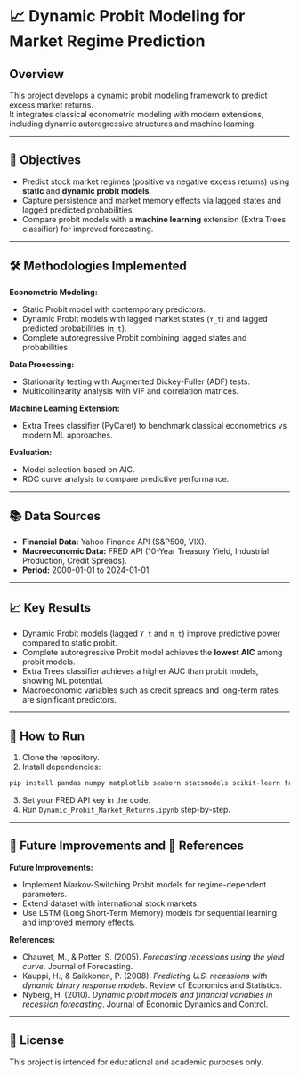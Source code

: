 # 📈 Dynamic Probit Modeling for Market Regime Prediction

## Overview
This project develops a dynamic probit modeling framework to predict excess market returns.  
It integrates classical econometric modeling with modern extensions, including dynamic autoregressive structures and machine learning.

---

## 🎯 Objectives
* Predict stock market regimes (positive vs negative excess returns) using **static** and **dynamic probit models**.
* Capture persistence and market memory effects via lagged states and lagged predicted probabilities.
* Compare probit models with a **machine learning** extension (Extra Trees classifier) for improved forecasting.

---

## 🛠 Methodologies Implemented
**Econometric Modeling:**
* Static Probit model with contemporary predictors.
* Dynamic Probit models with lagged market states (`Y_t`) and lagged predicted probabilities (`π_t`).
* Complete autoregressive Probit combining lagged states and probabilities.

**Data Processing:**
* Stationarity testing with Augmented Dickey-Fuller (ADF) tests.
* Multicollinearity analysis with VIF and correlation matrices.

**Machine Learning Extension:**
* Extra Trees classifier (PyCaret) to benchmark classical econometrics vs modern ML approaches.

**Evaluation:**
* Model selection based on AIC.
* ROC curve analysis to compare predictive performance.

---

## 📚 Data Sources
* **Financial Data:** Yahoo Finance API (S&P500, VIX).
* **Macroeconomic Data:** FRED API (10-Year Treasury Yield, Industrial Production, Credit Spreads).
* **Period:** 2000-01-01 to 2024-01-01.

---

## 📈 Key Results
* Dynamic Probit models (lagged `Y_t` and `π_t`) improve predictive power compared to static probit.
* Complete autoregressive Probit model achieves the **lowest AIC** among probit models.
* Extra Trees classifier achieves a higher AUC than probit models, showing ML potential.
* Macroeconomic variables such as credit spreads and long-term rates are significant predictors.

---

## 🚀 How to Run
1. Clone the repository.
2. Install dependencies:
```bash
pip install pandas numpy matplotlib seaborn statsmodels scikit-learn fredapi pycaret
```
3. Set your FRED API key in the code.
4. Run `Dynamic_Probit_Market_Returns.ipynb` step-by-step.

---

## 🔮 Future Improvements and 📖 References
**Future Improvements:**
* Implement Markov-Switching Probit models for regime-dependent parameters.
* Extend dataset with international stock markets.
* Use LSTM (Long Short-Term Memory) models for sequential learning and improved memory effects.

**References:**
* Chauvet, M., & Potter, S. (2005). *Forecasting recessions using the yield curve*. Journal of Forecasting.
* Kauppi, H., & Saikkonen, P. (2008). *Predicting U.S. recessions with dynamic binary response models*. Review of Economics and Statistics.
* Nyberg, H. (2010). *Dynamic probit models and financial variables in recession forecasting*. Journal of Economic Dynamics and Control.

---

## 📑 License
This project is intended for educational and academic purposes only.
